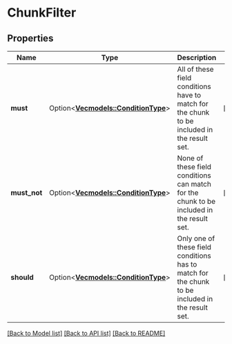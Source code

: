 # ChunkFilter

## Properties

Name | Type | Description | Notes
------------ | ------------- | ------------- | -------------
**must** | Option<[**Vec<models::ConditionType>**](ConditionType.md)> | All of these field conditions have to match for the chunk to be included in the result set. | [optional]
**must_not** | Option<[**Vec<models::ConditionType>**](ConditionType.md)> | None of these field conditions can match for the chunk to be included in the result set. | [optional]
**should** | Option<[**Vec<models::ConditionType>**](ConditionType.md)> | Only one of these field conditions has to match for the chunk to be included in the result set. | [optional]

[[Back to Model list]](../README.md#documentation-for-models) [[Back to API list]](../README.md#documentation-for-api-endpoints) [[Back to README]](../README.md)



